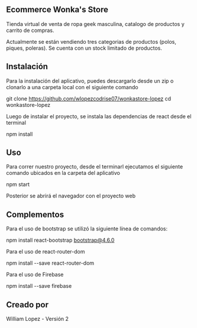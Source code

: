 ## Ecommerce Wonka's Store

Tienda virtual de venta de ropa geek masculina, catalogo de productos y carrito de compras.

Actualmente se están vendiendo tres categorias de productos (polos, piques, poleras). Se cuenta con un stock limitado de productos.


## Instalación

Para la instalación del aplicativo, puedes descargarlo desde un zip o clonarlo a una carpeta local con el siguiente comando

git clone https://github.com/wlopezcodrise07/wonkastore-lopez
cd wonkastore-lopez

Luego de instalar el proyecto, se instala las dependencias de react desde el terminal

npm install


## Uso
Para correr nuestro proyecto, desde el terminarl ejecutamos el siguiente comando ubicados en la carpeta del aplicativo

npm start

Posterior se abrirá el navegador con el proyecto web

## Complementos

Para el uso de bootstrap se utilizó la siguiente línea de comandos:

npm install react-bootstrap bootstrap@4.6.0

Para el uso de react-router-dom

npm install --save react-router-dom

Para el uso de Firebase

npm install --save firebase

## Creado por 
William Lopez - Versión 2

